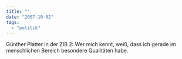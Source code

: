 ```yaml
---
title: ""
date: "2007-10-02"
tags: 
  - "politik"
---
```


Günther Platter in der ZIB 2: Wer mich kennt, weiß, dass ich gerade im menschlichen Bereich besondere Qualitäten habe.
